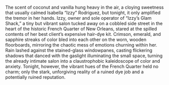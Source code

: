 The scent of coconut and vanilla hung heavy in the air, a cloying sweetness that usually calmed Isabella “Izzy” Rodriguez, but tonight, it only amplified the tremor in her hands.  Izzy, owner and sole operator of “Izzy’s Glam Shack,” a tiny but vibrant salon tucked away on a cobbled side street in the heart of the historic French Quarter of New Orleans, stared at the spilled contents of her best client’s expensive hair-dye kit.  Crimson, emerald, and sapphire streaks of color bled into each other on the worn, wooden floorboards, mirroring the chaotic mess of emotions churning within her.  Rain lashed against the stained-glass windowpanes, casting flickering shadows that danced with the gaslight illuminating the small space, turning the already intimate salon into a claustrophobic kaleidoscope of color and anxiety. Tonight, however, the vibrant hues of the French Quarter held no charm; only the stark, unforgiving reality of a ruined dye job and a potentially ruined reputation.
